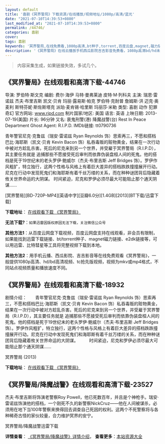 ```yaml
---
layout: default
title: '喜剧《冥界警局》下载资源/在线播放/视频地址/1080p/高清/蓝光'
date: "2021-07-10T14:39:53+0800"
last_modified_at: "2021-07-10T14:39:53+0800"
permalink: /44746/
categories: 喜剧
cover:
tags: 喜剧
keywords: '冥界警局,在线免费看,1080p高清,bt种子,torrent,百度云盘,magnet,磁力链,迅雷下载资源'
description: '《冥界警局》在线云播放手机西瓜影院吉吉影音免费看，1080p高清bd/hd未删减完整版和tc抢先枪版，mkv/mp4格式，附带bt/torrent种子、magnet/磁力链、百度云盘、网盘资源迅雷下载链接'
---
```


>内容采集生成，如果链接失效，多试几个。


## 《冥界警局》在线观看和高清下载-44746

导演: 罗伯特·斯文克 编剧: 费尔·海伊 马特·曼弗莱迪 皮特·M·列科夫 主演: 瑞恩·雷诺兹 杰夫·布里吉斯 凯文·贝肯 玛丽·露易斯·帕克 罗伯特·克耐普 詹姆斯·洪 迈克·奥麦利 斯特芬妮·斯佐斯塔克 派珀·麦肯锡·哈里斯 玛丽莎·米勒 类型: 喜剧 动作 犯罪 奇幻 官方网站: www.ripd.com 制片国家/地区: 美国 语言: 英语 上映日期: 2013-07-19(美国) 片长: 96分钟 又名: 衰鬼刑警(港) 降魔战警(台) Rest In Peace Department Ghost Agent: R.I.P.D. IMDb链接: tt0790736

青年警官尼克·克鲁兹（瑞安·雷诺兹 Ryan Reynolds 饰）思索再三，不愿和搭档巴比·海耶斯（凯文·贝肯 Kevin Bacon 饰）私吞毒贩的赃物黄金，结果在一次行动中被对方趁乱杀害。死后的尼克来到另一个世界，并受雇于冥界警局（R.I.P.D），其主要任务就是 追捕那些不愿接受死后审判而依靠伪装盘桓人间的死鬼。他的搭档是死于19世纪末的老头罗伊·鲍威尔（杰夫·布里吉斯 Jeff Bridges 饰）。罗伊作风粗犷，特立独行，这两个性格与风格上有着巨大差异的搭档跌跌撞撞展开行动。尼克在行动中发现死鬼们和海耶斯有着千丝万缕的关系，而在种种谜团背后隐藏着攸关世界命运的大阴谋。 时间紧迫，尼克和罗伊必须尽最大可能阻止那个通天阴谋……


[冥界警局][BD-720P-MP4][英语中字][豆瓣6.0分][1.4GB][2013][BT下载/迅雷下载]

**下载地址**： [在线观看下载 《冥界警局》](https://www.btdx8.com/torrent/r_i_p_d_2013.html) 


**无法下载?**：`如果迅雷因版权原因无法下载，关注微信公众号 `

**其他方法1**：从百度云网盘下载视频，百度云网盘支持在线观看，非会员有限制，如果能找到迅雷下载链接、bt/torrent种子、magnet磁力链接、e2dk链接等，可以用迅雷、比特彗星等工具将完整视频下载到本地。

**其他方法2**：用手机云播、西瓜影院、吉吉影音等在线免费观看《冥界警局》，一般提供1080p高清、hd/bd高清视频、tc抢先版视频，视频为mkv或mp4格式，不同站点视频质量和播放速度不同。


## 《冥界警局》在线观看和高清下载-18932

剧情介绍：　　青年警官尼克·克鲁兹（瑞安·雷诺兹 Ryan Reynolds 饰）思索再三，不愿和搭档巴比·海耶斯（凯文·贝肯 Kevin Bacon 饰）私吞毒贩的赃物黄金，结果在一次行动中被对方趁乱杀害。死后的尼克来到另一个世界，并受雇于冥界警局（R.I.P.D），其主要任务就是 追捕那些不愿接受死后审判而依靠伪装盘桓人间的死鬼。他的搭档是死于19世纪末的老头罗伊·鲍威尔（杰夫·布里吉斯 Jeff Bridges 饰）。罗伊作风粗犷，特立独行，这两个性格与风格上有着巨大差异的搭档跌跌撞撞展开行动。尼克在行动中发现死鬼们和海耶斯有着千丝万缕的关系，而在种种谜团背后隐藏着攸关世界命运的大阴谋。  　　时间紧迫，尼克和罗伊必须尽最大可能阻止那个通天阴谋……


冥界警局 (2013)

**下载地址**： [在线观看下载 《冥界警局》](https://www.btbtdy.me/btdy/dy2637.html) 


## 《冥界警局/降魔战警》在线观看和高清下载-23527

杰夫·布里吉斯将饰演老警察Roy Powell，他已死数百年，并且是个神枪手。瑞安&middot;雷诺兹饰演他的搭档，一个刚死不久的新警察NickCruz——他在人间被谋杀，必须用在地下当100年警察来换得回去调查自己死因的权利。这两个不死警察将与各种稀奇古怪的家伙较量，合力维护冥界的安宁。</span>


冥界警局/降魔战警迅雷下载

**详情查看**： [《冥界警局/降魔战警》详情介绍](/movie/23527/)， **查看更多**：[本站资源大全](/movie/t/all/)

